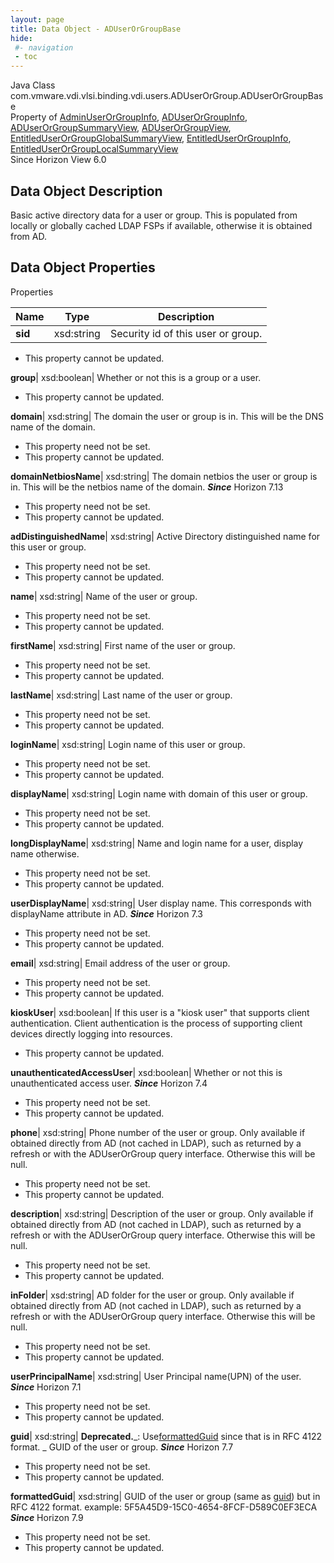 ```yaml
---
layout: page
title: Data Object - ADUserOrGroupBase
hide:
 #- navigation
 - toc
---
```






Java Class
    com.vmware.vdi.vlsi.binding.vdi.users.ADUserOrGroup.ADUserOrGroupBase  
Property of
     [AdminUserOrGroupInfo](vdi.users.AdminUserOrGroup.AdminUserOrGroupInfo.md#field_detail), [ADUserOrGroupInfo](vdi.users.ADUserOrGroup.ADUserOrGroupInfo.md#field_detail), [ADUserOrGroupSummaryView](vdi.users.ADUserOrGroup.ADUserOrGroupSummaryView.md#field_detail), [ADUserOrGroupView](vdi.users.ADUserOrGroup.ADUserOrGroupView.md#field_detail), [EntitledUserOrGroupGlobalSummaryView](vdi.users.EntitledUserOrGroup.EntitledUserOrGroupGlobalSummaryView.md#field_detail), [EntitledUserOrGroupInfo](vdi.users.EntitledUserOrGroup.EntitledUserOrGroupInfo.md#field_detail), [EntitledUserOrGroupLocalSummaryView](vdi.users.EntitledUserOrGroup.EntitledUserOrGroupLocalSummaryView.md#field_detail)  
Since 
    Horizon View 6.0

## Data Object Description 

Basic active directory data for a user or group. This is populated from locally or globally cached LDAP FSPs if available, otherwise it is obtained from AD. 

## Data Object Properties

Properties

Name |  Type |  Description   
---|---|---  
**sid**|  xsd:string|  Security id of this user or group.   


* This property cannot be updated.

  
**group**|  xsd:boolean|  Whether or not this is a group or a user.   


* This property cannot be updated.

  
**domain**|  xsd:string|  The domain the user or group is in. This will be the DNS name of the domain.   


* This property need not be set.
* This property cannot be updated.

  
**domainNetbiosName**|  xsd:string|  The domain netbios the user or group is in. This will be the netbios name of the domain.  **_Since_** Horizon 7.13  


* This property need not be set.
* This property cannot be updated.

  
**adDistinguishedName**|  xsd:string|  Active Directory distinguished name for this user or group.   


* This property need not be set.
* This property cannot be updated.

  
**name**|  xsd:string|  Name of the user or group.   


* This property need not be set.
* This property cannot be updated.

  
**firstName**|  xsd:string|  First name of the user or group.   


* This property need not be set.
* This property cannot be updated.

  
**lastName**|  xsd:string|  Last name of the user or group.   


* This property need not be set.
* This property cannot be updated.

  
**loginName**|  xsd:string|  Login name of this user or group.   


* This property need not be set.
* This property cannot be updated.

  
**displayName**|  xsd:string|  Login name with domain of this user or group.   


* This property need not be set.
* This property cannot be updated.

  
**longDisplayName**|  xsd:string|  Name and login name for a user, display name otherwise.   


* This property need not be set.
* This property cannot be updated.

  
**userDisplayName**|  xsd:string|  User display name. This corresponds with displayName attribute in AD.  **_Since_** Horizon 7.3  


* This property need not be set.
* This property cannot be updated.

  
**email**|  xsd:string|  Email address of the user or group.   


* This property need not be set.
* This property cannot be updated.

  
**kioskUser**|  xsd:boolean|  If this user is a "kiosk user" that supports client authentication. Client authentication is the process of supporting client devices directly logging into resources.   


* This property cannot be updated.

  
**unauthenticatedAccessUser**|  xsd:boolean|  Whether or not this is unauthenticated access user.  **_Since_** Horizon 7.4  


* This property need not be set.
* This property cannot be updated.

  
**phone**|  xsd:string|  Phone number of the user or group. Only available if obtained directly from AD (not cached in LDAP), such as returned by a refresh or with the ADUserOrGroup query interface. Otherwise this will be null.   


* This property need not be set.
* This property cannot be updated.

  
**description**|  xsd:string|  Description of the user or group. Only available if obtained directly from AD (not cached in LDAP), such as returned by a refresh or with the ADUserOrGroup query interface. Otherwise this will be null.   


* This property need not be set.
* This property cannot be updated.

  
**inFolder**|  xsd:string|  AD folder for the user or group. Only available if obtained directly from AD (not cached in LDAP), such as returned by a refresh or with the ADUserOrGroup query interface. Otherwise this will be null.   


* This property need not be set.
* This property cannot be updated.

  
**userPrincipalName**|  xsd:string|  User Principal name(UPN) of the user.  **_Since_** Horizon 7.1  


* This property need not be set.
* This property cannot be updated.

  
**guid**|  xsd:string| **Deprecated.**_: Use[formattedGuid](vdi.users.ADUserOrGroup.ADUserOrGroupBase.md#formattedGuid) since that is in RFC 4122 format. _ GUID of the user or group.  **_Since_** Horizon 7.7  


* This property need not be set.
* This property cannot be updated.

  
**formattedGuid**|  xsd:string|  GUID of the user or group (same as [guid](vdi.users.ADUserOrGroup.ADUserOrGroupBase.md#guid)) but in RFC 4122 format. example: 5F5A45D9-15C0-4654-8FCF-D589C0EF3ECA  **_Since_** Horizon 7.9  


* This property need not be set.
* This property cannot be updated.

  
  
  
   
  
  

